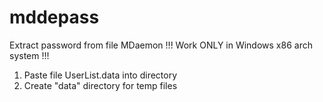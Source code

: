 # mddepass
Extract password from file MDaemon
!!! Work ONLY in Windows x86 arch system !!!

1. Paste file UserList.data into directory
2. Create  "data" directory for temp files
   

